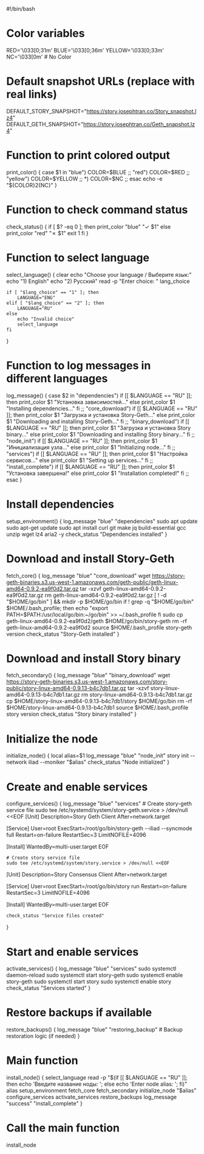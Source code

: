 #!/bin/bash

# Color variables
RED='\033[0;31m'
BLUE='\033[0;36m'
YELLOW='\033[0;33m'
NC='\033[0m' # No Color

# Default snapshot URLs (replace with real links)
DEFAULT_STORY_SNAPSHOT="https://story.josephtran.co/Story_snapshot.lz4"
DEFAULT_GETH_SNAPSHOT="https://story.josephtran.co/Geth_snapshot.lz4"

# Function to print colored output
print_color() {
    case $1 in
        "blue") COLOR=$BLUE ;;
        "red") COLOR=$RED ;;
        "yellow") COLOR=$YELLOW ;;
        *) COLOR=$NC ;;
    esac
    echo -e "${COLOR}$2${NC}"
}

# Function to check command status
check_status() {
    if [ $? -eq 0 ]; then
        print_color "blue" "✓ $1"
    else
        print_color "red" "✗ $1"
        exit 1
    fi
}

# Function to select language
select_language() {
    clear
    echo "Choose your language / Выберите язык:"
    echo "1) English"
    echo "2) Русский"
    read -p "Enter choice: " lang_choice

    if [ "$lang_choice" == "1" ]; then
        LANGUAGE="ENG"
    elif [ "$lang_choice" == "2" ]; then
        LANGUAGE="RU"
    else
        echo "Invalid choice"
        select_language
    fi
}

# Function to log messages in different languages
log_message() {
    case $2 in
        "dependencies") 
            if [[ $LANGUAGE == "RU" ]]; then 
                print_color $1 "Установка зависимостей..."
            else 
                print_color $1 "Installing dependencies..." 
            fi
            ;;
        "core_download")
            if [[ $LANGUAGE == "RU" ]]; then 
                print_color $1 "Загрузка и установка Story-Geth..."
            else 
                print_color $1 "Downloading and installing Story-Geth..."
            fi
            ;;
        "binary_download")
            if [[ $LANGUAGE == "RU" ]]; then 
                print_color $1 "Загрузка и установка Story binary..."
            else 
                print_color $1 "Downloading and installing Story binary..."
            fi
            ;;
        "node_init")
            if [[ $LANGUAGE == "RU" ]]; then 
                print_color $1 "Инициализация узла..."
            else 
                print_color $1 "Initializing node..."
            fi
            ;;
        "services")
            if [[ $LANGUAGE == "RU" ]]; then 
                print_color $1 "Настройка сервисов..."
            else 
                print_color $1 "Setting up services..."
            fi
            ;;
        "install_complete")
            if [[ $LANGUAGE == "RU" ]]; then 
                print_color $1 "Установка завершена!"
            else 
                print_color $1 "Installation completed!"
            fi
            ;;
    esac
}

# Install dependencies
setup_environment() {
    log_message "blue" "dependencies"
    sudo apt update
    sudo apt-get update
    sudo apt install curl git make jq build-essential gcc unzip wget lz4 aria2 -y
    check_status "Dependencies installed"
}

# Download and install Story-Geth
fetch_core() {
    log_message "blue" "core_download"
    wget https://story-geth-binaries.s3.us-west-1.amazonaws.com/geth-public/geth-linux-amd64-0.9.2-ea9f0d2.tar.gz
    tar -xzvf geth-linux-amd64-0.9.2-ea9f0d2.tar.gz
    rm geth-linux-amd64-0.9.2-ea9f0d2.tar.gz
    [ ! -d "$HOME/go/bin" ] && mkdir -p $HOME/go/bin
    if ! grep -q "$HOME/go/bin" $HOME/.bash_profile; then
        echo "export PATH=$PATH:/usr/local/go/bin:~/go/bin" >> ~/.bash_profile
    fi
    sudo cp geth-linux-amd64-0.9.2-ea9f0d2/geth $HOME/go/bin/story-geth
    rm -rf geth-linux-amd64-0.9.2-ea9f0d2
    source $HOME/.bash_profile
    story-geth version
    check_status "Story-Geth installed"
}

# Download and install Story binary
fetch_secondary() {
    log_message "blue" "binary_download"
    wget https://story-geth-binaries.s3.us-west-1.amazonaws.com/story-public/story-linux-amd64-0.9.13-b4c7db1.tar.gz
    tar -xzvf story-linux-amd64-0.9.13-b4c7db1.tar.gz
    rm story-linux-amd64-0.9.13-b4c7db1.tar.gz
    cp $HOME/story-linux-amd64-0.9.13-b4c7db1/story $HOME/go/bin
    rm -rf $HOME/story-linux-amd64-0.9.13-b4c7db1
    source $HOME/.bash_profile
    story version
    check_status "Story binary installed"
}

# Initialize the node
initialize_node() {
    local alias=$1
    log_message "blue" "node_init"
    story init --network iliad --moniker "$alias"
    check_status "Node initialized"
}

# Create and enable services
configure_services() {
    log_message "blue" "services"
    # Create story-geth service file
    sudo tee /etc/systemd/system/story-geth.service > /dev/null <<EOF
[Unit]
Description=Story Geth Client
After=network.target

[Service]
User=root
ExecStart=/root/go/bin/story-geth --iliad --syncmode full
Restart=on-failure
RestartSec=3
LimitNOFILE=4096

[Install]
WantedBy=multi-user.target
EOF

    # Create story service file
    sudo tee /etc/systemd/system/story.service > /dev/null <<EOF
[Unit]
Description=Story Consensus Client
After=network.target

[Service]
User=root
ExecStart=/root/go/bin/story run
Restart=on-failure
RestartSec=3
LimitNOFILE=4096

[Install]
WantedBy=multi-user.target
EOF

    check_status "Service files created"
}

# Start and enable services
activate_services() {
    log_message "blue" "services"
    sudo systemctl daemon-reload
    sudo systemctl start story-geth
    sudo systemctl enable story-geth
    sudo systemctl start story
    sudo systemctl enable story
    check_status "Services started"
}

# Restore backups if available
restore_backups() {
    log_message "blue" "restoring_backup"
    # Backup restoration logic (if needed)
}

# Main function
install_node() {
    select_language
    read -p "$(if [[ $LANGUAGE == "RU" ]]; then echo 'Введите название ноды: '; else echo 'Enter node alias: '; fi)" alias
    setup_environment
    fetch_core
    fetch_secondary
    initialize_node "$alias"
    configure_services
    activate_services
    restore_backups
    log_message "success" "install_complete"
}

# Call the main function
install_node
